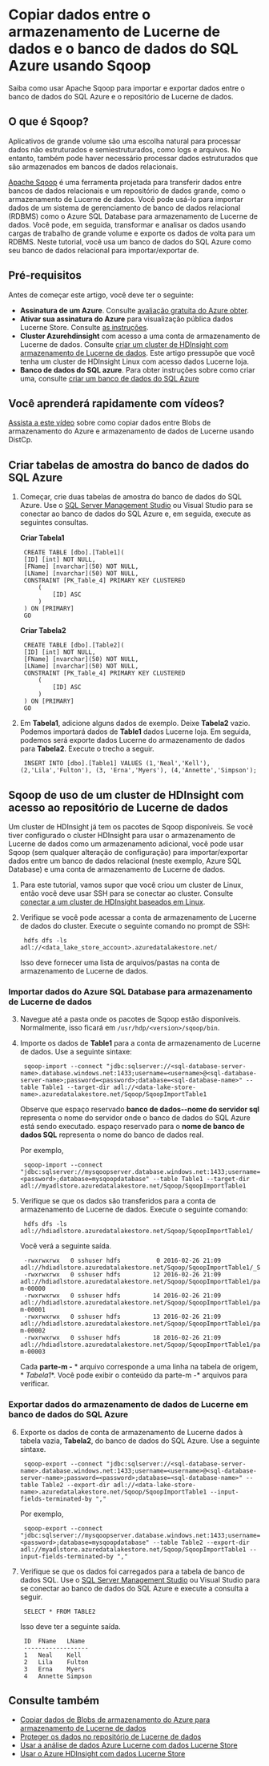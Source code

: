 <properties 
   pageTitle="Copiar dados entre o armazenamento de Lucerne de dados e o banco de dados do SQL Azure usando Sqoop | Microsoft Azure"
   description="Use Sqoop para copiar dados entre Azure SQL Database e armazenamento de Lucerne de dados" 
   services="data-lake-store" 
   documentationCenter="" 
   authors="nitinme" 
   manager="jhubbard" 
   editor="cgronlun"/>
 
<tags
   ms.service="data-lake-store"
   ms.devlang="na"
   ms.topic="article"
   ms.tgt_pltfrm="na"
   ms.workload="big-data" 
   ms.date="10/28/2016"
   ms.author="nitinme"/>

# <a name="copy-data-between-data-lake-store-and-azure-sql-database-using-sqoop"></a>Copiar dados entre o armazenamento de Lucerne de dados e o banco de dados do SQL Azure usando Sqoop

Saiba como usar Apache Sqoop para importar e exportar dados entre o banco de dados do SQL Azure e o repositório de Lucerne de dados.
 

## <a name="what-is-sqoop"></a>O que é Sqoop?

Aplicativos de grande volume são uma escolha natural para processar dados não estruturados e semiestruturados, como logs e arquivos. No entanto, também pode haver necessário processar dados estruturados que são armazenados em bancos de dados relacionais.

[Apache Sqoop](https://sqoop.apache.org/docs/1.4.4/SqoopUserGuide.html) é uma ferramenta projetada para transferir dados entre bancos de dados relacionais e um repositório de dados grande, como o armazenamento de Lucerne de dados. Você pode usá-lo para importar dados de um sistema de gerenciamento de banco de dados relacional (RDBMS) como o Azure SQL Database para armazenamento de Lucerne de dados. Você pode, em seguida, transformar e analisar os dados usando cargas de trabalho de grande volume e exporte os dados de volta para um RDBMS. Neste tutorial, você usa um banco de dados do SQL Azure como seu banco de dados relacional para importar/exportar de.
 

## <a name="prerequisites"></a>Pré-requisitos

Antes de começar este artigo, você deve ter o seguinte:

- **Assinatura de um Azure**. Consulte [avaliação gratuita do Azure obter](https://azure.microsoft.com/pricing/free-trial/).
- **Ativar sua assinatura do Azure** para visualização pública dados Lucerne Store. Consulte [as instruções](data-lake-store-get-started-portal.md#signup). 
- **Cluster Azurehdinsight** com acesso a uma conta de armazenamento de Lucerne de dados. Consulte [criar um cluster de HDInsight com armazenamento de Lucerne de dados](data-lake-store-hdinsight-hadoop-use-portal.md). Este artigo pressupõe que você tenha um cluster de HDInsight Linux com acesso dados Lucerne loja.
- **Banco de dados do SQL azure**. Para obter instruções sobre como criar uma, consulte [criar um banco de dados do SQL Azure](../sql-database/sql-database-get-started.md)

## <a name="do-you-learn-fast-with-videos"></a>Você aprenderá rapidamente com vídeos?

[Assista a este vídeo](https://mix.office.com/watch/1butcdjxmu114) sobre como copiar dados entre Blobs de armazenamento do Azure e armazenamento de dados de Lucerne usando DistCp.

## <a name="create-sample-tables-in-the-azure-sql-database"></a>Criar tabelas de amostra do banco de dados do SQL Azure

1. Começar, crie duas tabelas de amostra do banco de dados do SQL Azure. Use o [SQL Server Management Studio](../sql-database/sql-database-connect-query-ssms.md) ou Visual Studio para se conectar ao banco de dados do SQL Azure e, em seguida, execute as seguintes consultas.

    **Criar Tabela1**

        CREATE TABLE [dbo].[Table1]( 
        [ID] [int] NOT NULL, 
        [FName] [nvarchar](50) NOT NULL, 
        [LName] [nvarchar](50) NOT NULL, 
        CONSTRAINT [PK_Table_4] PRIMARY KEY CLUSTERED 
            ( 
                [ID] ASC 
            ) 
        ) ON [PRIMARY] 
        GO

    **Criar Tabela2**

        CREATE TABLE [dbo].[Table2]( 
        [ID] [int] NOT NULL, 
        [FName] [nvarchar](50) NOT NULL, 
        [LName] [nvarchar](50) NOT NULL, 
        CONSTRAINT [PK_Table_4] PRIMARY KEY CLUSTERED 
            ( 
                [ID] ASC 
            ) 
        ) ON [PRIMARY] 
        GO

2. Em **Tabela1**, adicione alguns dados de exemplo. Deixe **Tabela2** vazio. Podemos importará dados de **Table1** dados Lucerne loja. Em seguida, podemos será exporte dados Lucerne do armazenamento de dados para **Tabela2**. Execute o trecho a seguir.

         
        INSERT INTO [dbo].[Table1] VALUES (1,'Neal','Kell'), (2,'Lila','Fulton'), (3, 'Erna','Myers'), (4,'Annette','Simpson'); 
  

## <a name="use-sqoop-from-an-hdinsight-cluster-with-access-to-data-lake-store"></a>Sqoop de uso de um cluster de HDInsight com acesso ao repositório de Lucerne de dados

Um cluster de HDInsight já tem os pacotes de Sqoop disponíveis. Se você tiver configurado o cluster HDInsight para usar o armazenamento de Lucerne de dados como um armazenamento adicional, você pode usar Sqoop (sem qualquer alteração de configuração) para importar/exportar dados entre um banco de dados relacional (neste exemplo, Azure SQL Database) e uma conta de armazenamento de Lucerne de dados. 

1. Para este tutorial, vamos supor que você criou um cluster de Linux, então você deve usar SSH para se conectar ao cluster. Consulte [conectar a um cluster de HDInsight baseados em Linux](hdinsight-hadoop-linux-use-ssh-unix.md#connect-to-a-linux-based-hdinsight-cluster).

2. Verifique se você pode acessar a conta de armazenamento de Lucerne de dados do cluster. Execute o seguinte comando no prompt de SSH:

        
        hdfs dfs -ls adl://<data_lake_store_account>.azuredatalakestore.net/

    Isso deve fornecer uma lista de arquivos/pastas na conta de armazenamento de Lucerne de dados.

### <a name="import-data-from-azure-sql-database-into-data-lake-store"></a>Importar dados do Azure SQL Database para armazenamento de Lucerne de dados

3. Navegue até a pasta onde os pacotes de Sqoop estão disponíveis. Normalmente, isso ficará em `/usr/hdp/<version>/sqoop/bin`. 

4. Importe os dados de **Table1** para a conta de armazenamento de Lucerne de dados. Use a seguinte sintaxe:

        
        sqoop-import --connect "jdbc:sqlserver://<sql-database-server-name>.database.windows.net:1433;username=<username>@<sql-database-server-name>;password=<password>;database=<sql-database-name>" --table Table1 --target-dir adl://<data-lake-store-name>.azuredatalakestore.net/Sqoop/SqoopImportTable1

    Observe que espaço reservado **banco de dados--nome do servidor sql** representa o nome do servidor onde o banco de dados do SQL Azure está sendo executado. espaço reservado para o **nome de banco de dados SQL** representa o nome do banco de dados real.

    Por exemplo,

        
        sqoop-import --connect "jdbc:sqlserver://mysqoopserver.database.windows.net:1433;username=nitinme@mysqoopserver;password=<password>;database=mysqoopdatabase" --table Table1 --target-dir adl://myadlstore.azuredatalakestore.net/Sqoop/SqoopImportTable1

5. Verifique se que os dados são transferidos para a conta de armazenamento de Lucerne de dados. Execute o seguinte comando:

        
        hdfs dfs -ls adl://hdiadlstore.azuredatalakestore.net/Sqoop/SqoopImportTable1/

    Você verá a seguinte saída.

        
        -rwxrwxrwx   0 sshuser hdfs          0 2016-02-26 21:09 adl://hdiadlstore.azuredatalakestore.net/Sqoop/SqoopImportTable1/_SUCCESS
        -rwxrwxrwx   0 sshuser hdfs         12 2016-02-26 21:09 adl://hdiadlstore.azuredatalakestore.net/Sqoop/SqoopImportTable1/part-m-00000
        -rwxrwxrwx   0 sshuser hdfs         14 2016-02-26 21:09 adl://hdiadlstore.azuredatalakestore.net/Sqoop/SqoopImportTable1/part-m-00001
        -rwxrwxrwx   0 sshuser hdfs         13 2016-02-26 21:09 adl://hdiadlstore.azuredatalakestore.net/Sqoop/SqoopImportTable1/part-m-00002
        -rwxrwxrwx   0 sshuser hdfs         18 2016-02-26 21:09 adl://hdiadlstore.azuredatalakestore.net/Sqoop/SqoopImportTable1/part-m-00003

    Cada **parte-m -** * arquivo corresponde a uma linha na tabela de origem, * *Tabela1**. Você pode exibir o conteúdo da parte-m -* arquivos para verificar.


### <a name="export-data-from-data-lake-store-into-azure-sql-database"></a>Exportar dados do armazenamento de dados de Lucerne em banco de dados do SQL Azure

6. Exporte os dados de conta de armazenamento de Lucerne dados à tabela vazia, **Tabela2**, do banco de dados do SQL Azure. Use a seguinte sintaxe.

        
        sqoop-export --connect "jdbc:sqlserver://<sql-database-server-name>.database.windows.net:1433;username=<username>@<sql-database-server-name>;password=<password>;database=<sql-database-name>" --table Table2 --export-dir adl://<data-lake-store-name>.azuredatalakestore.net/Sqoop/SqoopImportTable1 --input-fields-terminated-by ","

    Por exemplo,

        
        sqoop-export --connect "jdbc:sqlserver://mysqoopserver.database.windows.net:1433;username=nitinme@mysqoopserver;password=<password>;database=mysqoopdatabase" --table Table2 --export-dir adl://myadlstore.azuredatalakestore.net/Sqoop/SqoopImportTable1 --input-fields-terminated-by ","

6. Verifique se que os dados foi carregados para a tabela de banco de dados SQL. Use o [SQL Server Management Studio](../sql-database/sql-database-connect-query-ssms.md) ou Visual Studio para se conectar ao banco de dados do SQL Azure e execute a consulta a seguir.

        
        SELECT * FROM TABLE2

    Isso deve ter a seguinte saída.

        ID  FName   LName
        ------------------
        1   Neal    Kell
        2   Lila    Fulton
        3   Erna    Myers
        4   Annette Simpson

## <a name="see-also"></a>Consulte também

- [Copiar dados de Blobs de armazenamento do Azure para armazenamento de Lucerne de dados](data-lake-store-copy-data-azure-storage-blob.md)
- [Proteger os dados no repositório de Lucerne de dados](data-lake-store-secure-data.md)
- [Usar a análise de dados Azure Lucerne com dados Lucerne Store](../data-lake-analytics/data-lake-analytics-get-started-portal.md)
- [Usar o Azure HDInsight com dados Lucerne Store](data-lake-store-hdinsight-hadoop-use-portal.md)

